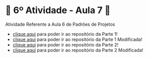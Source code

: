 # 🚀 6º Atividade - Aula 7 🚀
Atividade Referente a Aula 6 de Padrões de Projetos

- [clique aqui](https://github.com/Hugo-Machado02/padroes-projeto-atividades/tree/6º-Atividade-Aula-7/parte1) para poder ir ao repositório da Parte 1!
- [clique aqui](https://github.com/Hugo-Machado02/padroes-projeto-atividades/tree/6º-Atividade-Aula-7/parte1_modificado) para poder ir ao repositório da Parte 1 Modificada!
- [clique aqui](https://github.com/Hugo-Machado02/padroes-projeto-atividades/tree/6º-Atividade-Aula-7/parte2) para poder ir ao repositório da Parte 2!
- [clique aqui](https://github.com/Hugo-Machado02/padroes-projeto-atividades/tree/6º-Atividade-Aula-7/parte2_modificado) para poder ir ao repositório da Parte 2 Modificada!

